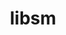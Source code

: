---
title: "libsm"
layout: cache
categories: [package, develop-2024-03-03]
meta: {"versions": ["1.2.4"], "compilers": ["gcc@=11.1.0", "gcc@=11.4.0", "gcc@=7.3.1", "gcc@=9.4.0"], "oss": ["amzn2", "ubuntu20.04", "ubuntu22.04"], "platforms": ["linux"], "targets": ["aarch64", "neoverse_n1", "neoverse_v1", "neoverse_v2", "ppc64le", "x86_64_v3"], "stacks": ["aws-isc", "aws-isc-aarch64", "data-vis-sdk", "e4s", "e4s-neoverse-v2", "e4s-neoverse_v1", "e4s-power", "e4s-rocm-external", "ml-linux-x86_64-rocm", "root"], "num_specs": 8, "num_specs_by_stack": {"aws-isc-aarch64": 2, "root": 8, "aws-isc": 1, "e4s-power": 1, "data-vis-sdk": 1, "e4s-neoverse_v1": 1, "e4s-neoverse-v2": 1, "e4s-rocm-external": 1, "ml-linux-x86_64-rocm": 1, "e4s": 1}}
spec_details: [{"hash": "o3t6pfz7nqa5mnudl3dyrlx6keev63gk", "compiler": "gcc@=7.3.1", "versions": ["1.2.4"], "os": "amzn2", "platform": "linux", "target": "aarch64", "variants": ["build_system=autotools"], "stacks": ["aws-isc-aarch64", "root"], "size": "-", "tarball": "https://binaries.spack.io/releases/develop-2024-03-03/build_cache/linux-amzn2-aarch64/gcc-7.3.1/libsm-1.2.4/linux-amzn2-aarch64-gcc-7.3.1-libsm-1.2.4-o3t6pfz7nqa5mnudl3dyrlx6keev63gk.spack"}, {"hash": "sla5e3zmarufh5vj2ydxpjmfx7p4qslf", "compiler": "gcc@=7.3.1", "versions": ["1.2.4"], "os": "amzn2", "platform": "linux", "target": "neoverse_n1", "variants": ["build_system=autotools"], "stacks": ["aws-isc-aarch64", "root"], "size": "-", "tarball": "https://binaries.spack.io/releases/develop-2024-03-03/build_cache/linux-amzn2-neoverse_n1/gcc-7.3.1/libsm-1.2.4/linux-amzn2-neoverse_n1-gcc-7.3.1-libsm-1.2.4-sla5e3zmarufh5vj2ydxpjmfx7p4qslf.spack"}, {"hash": "brnwsoszn7vifqy3kd35majh6l3vhtwi", "compiler": "gcc@=7.3.1", "versions": ["1.2.4"], "os": "amzn2", "platform": "linux", "target": "x86_64_v3", "variants": ["build_system=autotools"], "stacks": ["aws-isc", "root"], "size": "-", "tarball": "https://binaries.spack.io/releases/develop-2024-03-03/build_cache/linux-amzn2-x86_64_v3/gcc-7.3.1/libsm-1.2.4/linux-amzn2-x86_64_v3-gcc-7.3.1-libsm-1.2.4-brnwsoszn7vifqy3kd35majh6l3vhtwi.spack"}, {"hash": "lcg6c66lwm23giqfamssqc76vbufx4sm", "compiler": "gcc@=9.4.0", "versions": ["1.2.4"], "os": "ubuntu20.04", "platform": "linux", "target": "ppc64le", "variants": ["build_system=autotools"], "stacks": ["e4s-power", "root"], "size": "-", "tarball": "https://binaries.spack.io/releases/develop-2024-03-03/build_cache/linux-ubuntu20.04-ppc64le/gcc-9.4.0/libsm-1.2.4/linux-ubuntu20.04-ppc64le-gcc-9.4.0-libsm-1.2.4-lcg6c66lwm23giqfamssqc76vbufx4sm.spack"}, {"hash": "tbp2xvf37gonoujzrnvnepbtqv7tbojv", "compiler": "gcc@=11.1.0", "versions": ["1.2.4"], "os": "ubuntu20.04", "platform": "linux", "target": "x86_64_v3", "variants": ["build_system=autotools"], "stacks": ["root", "data-vis-sdk"], "size": "-", "tarball": "https://binaries.spack.io/releases/develop-2024-03-03/build_cache/linux-ubuntu20.04-x86_64_v3/gcc-11.1.0/libsm-1.2.4/linux-ubuntu20.04-x86_64_v3-gcc-11.1.0-libsm-1.2.4-tbp2xvf37gonoujzrnvnepbtqv7tbojv.spack"}, {"hash": "ipb5b72n7gbglhycjga5pycjwcrtvr2b", "compiler": "gcc@=11.4.0", "versions": ["1.2.4"], "os": "ubuntu22.04", "platform": "linux", "target": "neoverse_v1", "variants": ["build_system=autotools"], "stacks": ["e4s-neoverse_v1", "root"], "size": "-", "tarball": "https://binaries.spack.io/releases/develop-2024-03-03/build_cache/linux-ubuntu22.04-neoverse_v1/gcc-11.4.0/libsm-1.2.4/linux-ubuntu22.04-neoverse_v1-gcc-11.4.0-libsm-1.2.4-ipb5b72n7gbglhycjga5pycjwcrtvr2b.spack"}, {"hash": "6rawz72z66kkfuc5shm773unqdgwglso", "compiler": "gcc@=11.4.0", "versions": ["1.2.4"], "os": "ubuntu22.04", "platform": "linux", "target": "neoverse_v2", "variants": ["build_system=autotools"], "stacks": ["root", "e4s-neoverse-v2"], "size": "-", "tarball": "https://binaries.spack.io/releases/develop-2024-03-03/build_cache/linux-ubuntu22.04-neoverse_v2/gcc-11.4.0/libsm-1.2.4/linux-ubuntu22.04-neoverse_v2-gcc-11.4.0-libsm-1.2.4-6rawz72z66kkfuc5shm773unqdgwglso.spack"}, {"hash": "xxl6vkhakxyqjzzo3zwj2pkg6cohcbzy", "compiler": "gcc@=11.4.0", "versions": ["1.2.4"], "os": "ubuntu22.04", "platform": "linux", "target": "x86_64_v3", "variants": ["build_system=autotools"], "stacks": ["e4s-rocm-external", "ml-linux-x86_64-rocm", "e4s", "root"], "size": "-", "tarball": "https://binaries.spack.io/releases/develop-2024-03-03/build_cache/linux-ubuntu22.04-x86_64_v3/gcc-11.4.0/libsm-1.2.4/linux-ubuntu22.04-x86_64_v3-gcc-11.4.0-libsm-1.2.4-xxl6vkhakxyqjzzo3zwj2pkg6cohcbzy.spack"}]
---